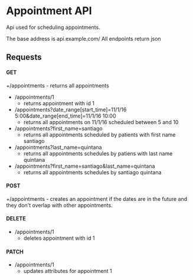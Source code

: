 # Appointment API

Api used for scheduling appointments.

The base address is api.example.com/
All endpoints return json

## Requests

#### GET 
  +/appointments
    - returns all appointments
  + /appointments/1 
    - returns appointment with id 1
  + /appointments?date_range[start_time]=11/1/16 5:00&date_range[end_time]=11/1/16 10:00
    - returns all appointments on 11/1/16 scheduled between 5 and 10
  + /appointments?first_name=santiago
    - returns all appointments scheduled by patients with first name santiago
  + /appointments?last_name=quintana
    - returns all appointments schedules by patiens with last name quintana
  + /appointments?first_name=santiago&last_name=quintana
    - returns all appointments schedules by santiago quintana

#### POST 
  +/appointments
    - creates an appointment if the dates are in the future and they don't overlap with other appointments.

#### DELETE 
  + /appointments/1
    - deletes appointment with id 1

#### PATCH 
  + /appointments/1
    - updates attributes for appointment 1